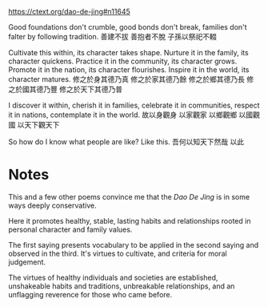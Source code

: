 https://ctext.org/dao-de-jing#n11645

Good foundations don't crumble,
good bonds don't break,
families don't falter by following tradition.
善建不拔
善抱者不脫
子孫以祭祀不輟

Cultivate this within,
its character takes shape.
Nurture it in the family,
its character quickens.
Practice it in the community,
its character grows.
Promote it in the nation,
its character flourishes.
Inspire it in the world,
its character matures.
修之於身其德乃真
修之於家其德乃餘
修之於鄉其德乃長
修之於國其德乃豐
修之於天下其德乃普

I discover it within,
cherish it in families,
celebrate it in communities,
respect it in nations,
contemplate it in the world.
故以身觀身
以家觀家
以鄉觀鄉
以國觀國
以天下觀天下

So how do I know what people are like?
Like this.
吾何以知天下然哉
以此

# Notes

This and a few other poems
convince me that the _Dao De Jing_
is in some ways
deeply conservative.

Here it promotes
healthy, stable, lasting
habits and relationships
rooted in
personal character
and family values.

The first saying
presents vocabulary
to be applied in the second saying
and observed in the third.
It's virtues to cultivate,
and criteria for moral judgement.

The virtues
of healthy individuals and societies
are established,
unshakeable habits and traditions,
unbreakable relationships,
and an unflagging reverence
for those who came before.
